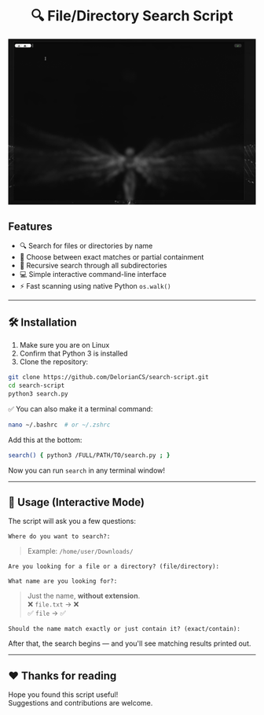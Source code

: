 <h1 align="center">🔍 File/Directory Search Script</h1>

![Preview](Peek-View.gif)

## Features

- 🔍 Search for files or directories by name  
- 🎯 Choose between exact matches or partial containment  
- 🔄 Recursive search through all subdirectories  
- 💻 Simple interactive command-line interface  
- ⚡ Fast scanning using native Python `os.walk()`

---

## 🛠 Installation

1. Make sure you are on Linux  
2. Confirm that Python 3 is installed  
3. Clone the repository:

```bash
git clone https://github.com/DelorianCS/search-script.git
cd search-script
python3 search.py
```

✅ You can also make it a terminal command:

```bash
nano ~/.bashrc  # or ~/.zshrc
```

Add this at the bottom:
```bash
search() { python3 /FULL/PATH/TO/search.py ; }
```

Now you can run `search` in any terminal window!

---

## 🚀 Usage (Interactive Mode)

The script will ask you a few questions:

```
Where do you want to search?:
```
> Example: `/home/user/Downloads/`

```
Are you looking for a file or a directory? (file/directory):
```

```
What name are you looking for?:
```
> Just the name, **without extension**.  
> ❌ `file.txt` → ❌  
> ✅ `file` → ✅

```
Should the name match exactly or just contain it? (exact/contain):
```

After that, the search begins — and you'll see matching results printed out.

---

## ❤️ Thanks for reading

Hope you found this script useful!  
Suggestions and contributions are welcome.
